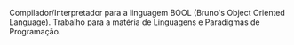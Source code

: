 Compilador/Interpretador para a linguagem BOOL (Bruno's Object Oriented Language).
Trabalho para a matéria de Linguagens e Paradigmas de Programação.
